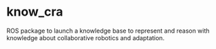 # know_cra
ROS package to launch a knowledge base to represent and reason with knowledge about collaborative robotics and adaptation.
